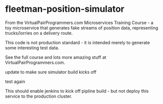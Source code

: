 # fleetman-position-simulator
From the VirtualPairProgrammers.com Microservices Training Course - a toy microservice that generates fake streams of position data, representing trucks/lorries on a delivery route.

This code is not production standard - it is intended merely to generate some interesting test data.

See the full course and lots more amazing stuff at VirtualPairProgrammers.com.


update to make sure simulator build kicks off 

test again

This should enable jenkins to kick off pipline build - but not deploy this service to the production cluster. 
